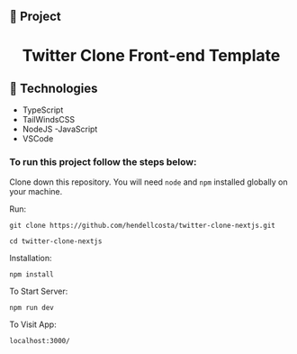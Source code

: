 ## 🚀 Project
<h1 align="center">Twitter Clone Front-end Template</h1>

## 🔧 Technologies

- TypeScript
- TailWindsCSS
- NodeJS
-JavaScript
- VSCode

### To run this project follow the steps below:  

Clone down this repository. You will need `node` and `npm` installed globally on your machine.  

Run:

`git clone https://github.com/hendellcosta/twitter-clone-nextjs.git`

`cd twitter-clone-nextjs`

Installation:

`npm install`

To Start Server:

`npm run dev`  

To Visit App:

`localhost:3000/`  

<!-- Hendell Costa -->

